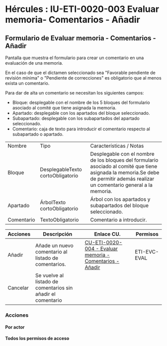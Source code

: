 # Hércules : IU\-ETI\-0020\-003 Evaluar memoria\- Comentarios \- Añadir



## Formulario de Evaluar memoria \- Comentarios \- Añadir

Pantalla que muestra el formulario para crear un comentario en una evaluación de una memoria.

En el caso de que el dictamen seleccionado sea "Favorable pendiente de revisión mínima" o "Pendiente de correcciones" es obligatorio que al menos exista un comentario.

Para dar de alta un comentario se necesitan los siguientes campos:

* Bloque: desplegable con el nombre de los 5 bloques del formulario asociado al comité que tiene asignada la memoria.
* Apartado: desplegable con los apartados del bloque seleccionado.
* Subapartado: desplegable con los subapartados del apartado seleccionado.
* Comentario: caja de texto para introducir el comentario respecto al subapartado o apartado.

  




|  | | |
| --- | --- | --- |
| Nombre | Tipo | Características / Notas |
| Bloque | DesplegableTexto cortoObligatorio | Desplegable con el nombre de los bloques del formulario asociado al comité que tiene asignada la memoria.Se debe de permitir además realizar un comentario general a la memoria. |
| Apartado | ÁrbolTexto cortoObligatorio | Árbol con los apartados y subapartados del bloque seleccionado. |
| Comentario | TextoObligatorio | Comentario a introducir. |



| Acciones | Descripción | Enlace CU. | Permisos |
| --- | --- | --- | --- |
| Añadir | Añade un nuevo comentario al listado de comentarios. | [CU\-ETI\-0020\-004 \- Evaluar memoria \- Comentarios \- Añadir](/hercules/sgi-sistema-de-gestion-de-investigacion/requisitos-y-analisis-funcional/analisis-funcional-sgi-hercules/eti-modulo-de-etica/eti-casos-de-uso/cu-eti-0020-gestion-de-evaluaciones/cu-eti-0020-004-evaluar-memoria-comentarios-anadir.md "/hercules/sgi-sistema-de-gestion-de-investigacion/requisitos-y-analisis-funcional/analisis-funcional-sgi-hercules/eti-modulo-de-etica/eti-casos-de-uso/cu-eti-0020-gestion-de-evaluaciones/cu-eti-0020-004-evaluar-memoria-comentarios-anadir.md") | ETI\-EVC\-EVAL |
| Cancelar | Se vuelve al listado de comentarios sin añadir el comentario |  |  |

### Acciones

#### Por actor

#### Todos los permisos de acceso




